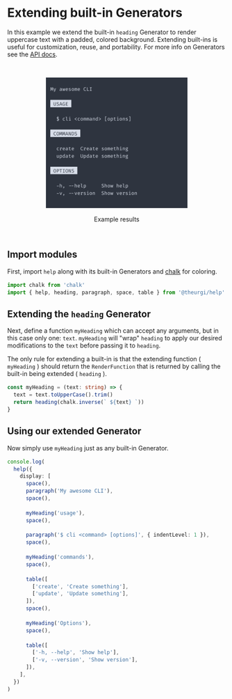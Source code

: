 # Extending built-in Generators

In this example we extend the built-in `heading` Generator to render uppercase text with a
padded, colored background. Extending built-ins is useful for customization, reuse, and portability.
For more info on Generators see the [API docs](https://github.com/theurgi/help#generator).

<br>

<p align="center">
	<img src="./extending-built-ins.png" height="300">
</p>

<p align="center">
  Example results
</p>

<br>

## Import modules

First, import `help` along with its built-in Generators and [chalk](https://github.com/chalk/chalk) for coloring.

```ts
import chalk from 'chalk'
import { help, heading, paragraph, space, table } from '@theurgi/help'
```

## Extending the `heading` Generator

Next, define a function `myHeading` which can accept any arguments, but in this case only one:
`text`. `myHeading` will "wrap" `heading` to apply our desired modifications to the `text` before
passing it to `heading`.

The only rule for extending a built-in is that the extending function ( `myHeading` ) should return
the `RenderFunction` that is returned by calling the built-in being extended ( `heading` ).

```ts
const myHeading = (text: string) => {
  text = text.toUpperCase().trim()
  return heading(chalk.inverse(` ${text} `))
}
```

## Using our extended Generator

Now simply use `myHeading` just as any built-in Generator.

```ts
console.log(
  help({
    display: [
      space(),
      paragraph('My awesome CLI'),
      space(),

      myHeading('usage'),
      space(),

      paragraph('$ cli <command> [options]', { indentLevel: 1 }),
      space(),

      myHeading('commands'),
      space(),

      table([
        ['create', 'Create something'],
        ['update', 'Update something'],
      ]),
      space(),

      myHeading('Options'),
      space(),

      table([
        ['-h, --help', 'Show help'],
        ['-v, --version', 'Show version'],
      ]),
    ],
  })
)
```
